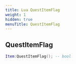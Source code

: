 ```yaml
---
title: Lua QuestItemFlag
weight: 1
hidden: true
menuTitle: QuestItemFlag
---
```

## QuestItemFlag
```lua
Item:QuestItemFlag(); -- bool
```